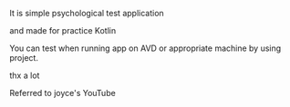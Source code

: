 
It is simple psychological test application 

and made for practice Kotlin 

You can test when running app on AVD or appropriate machine by using project.

thx a lot

Referred to joyce's YouTube
